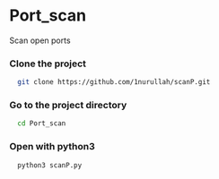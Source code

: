 # Port_scan
 Scan open ports


<h3>Clone the project</h3>

```bash
  git clone https://github.com/1nurullah/scanP.git
```

<h3>Go to the project directory</h3>

```bash
  cd Port_scan
```




<h3>Open with python3</h3>

```bash
  python3 scanP.py
```





